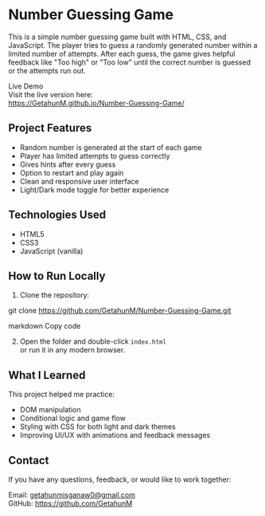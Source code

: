 Number Guessing Game
====================

This is a simple number guessing game built with HTML, CSS, and JavaScript. The player tries to guess a randomly generated number within a limited number of attempts. After each guess, the game gives helpful feedback like "Too high" or "Too low" until the correct number is guessed or the attempts run out.

Live Demo  
Visit the live version here:  
https://GetahunM.github.io/Number-Guessing-Game/

Project Features
----------------

- Random number is generated at the start of each game
- Player has limited attempts to guess correctly
- Gives hints after every guess
- Option to restart and play again
- Clean and responsive user interface
- Light/Dark mode toggle for better experience

Technologies Used
-----------------

- HTML5
- CSS3
- JavaScript (vanilla)

How to Run Locally
------------------

1. Clone the repository:

git clone https://github.com/GetahunM/Number-Guessing-Game.git

markdown
Copy code

2. Open the folder and double-click `index.html`  
or run it in any modern browser.

What I Learned
--------------

This project helped me practice:
- DOM manipulation
- Conditional logic and game flow
- Styling with CSS for both light and dark themes
- Improving UI/UX with animations and feedback messages

Contact
-------

If you have any questions, feedback, or would like to work together:

Email: getahunmisganaw0@gmail.com  
GitHub: https://github.com/GetahunM
